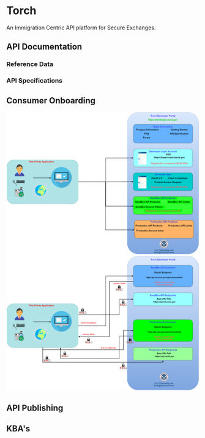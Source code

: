 # Torch
An Immigration Centric API platform for Secure Exchanges.


## API Documentation
### Reference Data
### API Specifications

## Consumer Onboarding
![Portal](img/TORCH-DEV-Portal.png)
![Portal](img/TORCH-DEV-Portal2.png)
## API Publishing
## KBA's
